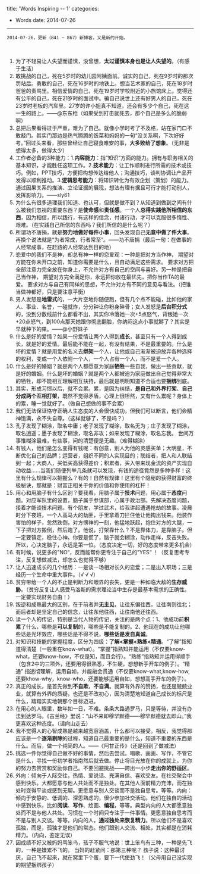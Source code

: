 title: 'Words Inspiring -- 1'
categories:
 - Words
date: 2014-07-26
---

    2014-07-26，更新（841 ~ 867）新博客，又是新的开始。  
<!-- more -->

<br />

1. 为了不轻易让人失望而谨慎，没曾想，**太过谨慎本身也是让人失望的**。（有感于生活）
2. 敢挑战的自己，死在5岁时的幼儿园阿姨面前。诚实的自己，死在9岁时的那次罚站后。勇敢的自己，死在16岁时的地铁上。想当艺术家的自己，死在18岁时爸爸的责骂里。相信爱情的自己，死在19岁时学校附近的小旅馆床上。觉得还有公平的自己，死在21岁时的面试中。骗自己说世上还有好男人的自己，死在23岁时老板的汽车里。27岁的许小姐真不知道，还会有多少个自己，死在这一生的路上。——@东东枪（如果受到打击就死去，那个自己是多么的脆弱啊）
3. 总把后果看得过于严重，难为了自己。就像小学时考了不及格，站在家门口不敢敲门。其实门那边是热气腾腾的饭菜和妈妈的一句“没关系啊，下次好好考。”回过头来看，那些曾经让自己寝食难安的事，**大多败给了想象**。（无非是想得太多，做得太少）
4. 工作者必备的3种能力：1.**内容能力**：指“知识”方面的能力。拥有与职务相关的基本知识，才能胜任这项工作。2.**技术能力**：让工作顺利进行所需的技术或技巧。例如，PPT技巧，方便把构想传达给他人；沟通技巧，谈判协调让产品开发得以顺利推动。3.**逻辑思考能力**：将知识转化为有效企划（策划）的能力。通过因果关系的推演、立论证据的展现，想法有理有据且可行才能打动别人，发挥影响力。——sly61
5. 为什么有很多道理我们知道、也认可，但就是做不到？从知道到做到之间有什么被我们忽视的重要东西？是**使命感**和**责任感**。一个人**总得实践他所相信的东西**，因为相信，所以践行，有这样的信念，付诸行动，才可以克服很多惰性、艰难。（在实践自己所信的东西吗？我们所信的是什么呢？）
6. 所谓功不唐捐，就是**努力地做好每件小事**，回头发现自己**无意中做了件大事**。再换个说法就是“为者常成，行者常至”。——功不唐捐（最后一句：在做事的人经常成事，在赶路的人经常达到目的地）
7. 恋爱中的我们不是神，却总有神一样的恋爱观：一种是把对方当作神， 期望对方能在你未开口之前，知道你需要是什么，且自动满足这些需求。 要求对方把全部注意力完全放在你身上，不允许对方有自己的空间与喜好。另一种是把自己当作神， 期望对方完全满足你，永远把你放在最优先，把你当作TA的最爱。 要求对方与自己有同样的思想，不允许对方有不同的意见与看法。（把谁当做神都好，只是要注意平衡）
8. 男人发怒是**地雷式**的，一大片空地你随便跑，但有几个点不能碰，比如他的家人、事业、名誉，一碰就炸，分分钟让你粉身碎骨；女人发怒是**后台积分式**的，没到分数线前什么都看不出，其实你冷落她一次+5点怒气，背叛她一次+20点怒气，到100点那天她跟你彻底翻脸，你纳闷这点小事就掰了？其实是早就种下的果。——@小野妹子
9. 什么是好的爱情？如果一份爱情让两个人得到**成长**，甚至只有一个人得到成长，就是好的爱情。最后能不能在一起，有没有结果，不是最重要的。什么是坏的爱情？就是用爱的名义去**绑架**一个人，让他或自己渐渐被迫放弃各种选择的权利，变成一个人依附一个人，一个人占有一个人，而不是爱一个人。
10. 什么是好的婚姻？就是两个人都愿意为家庭**牺牲**一些自我，做出一些贡献，就是好的婚姻。什么是坏的婚姻？就是两个人都被迫为家庭做出自己觉得非常大的牺牲，却不能相互理解相互扶持，最后就是明明知道不合适也要**捆绑**到底。
11. 其实，形成习惯以后，就不会累。累，是因为纠结，**是自己和外界打架**、**自己分成两个互相打架**，既然不觉得矛盾，心理上很坦然，又有什么累呢？身体上的累，睡一觉就好了。（做自己想做的事不会累）
12. 我们无法保证恪守正确人生态度的人会很快成功，但我们可以断言，他们会精神饱满，永不失自尊。（这样就够了，不是吗？）
13. 孔子发现了糊涂，取名中庸；老子发现了糊涂，取名无为；庄子发现了糊涂，取名逍遥；墨子发现了糊涂，取名非攻；如来发现了糊涂，取名忘我。 世间万事惟糊涂最难，有些事，问的清楚便是无趣。（难得糊涂）
14. 有钱人，他们是怎么变得有钱呢：有创意，别人为他的灵感买单；大明星，不断优化自己的品牌；运营者，组织不同的人实现目的；联结者，把人和人联结到一起；大商人，买低买高获得差价；积累者，买入带来现金流的资产实现自动收益……当我们随便列举几条就可以发现，有钱的途径竟然是多种多样！这里有什么规律可以把握么？有的！自然有规律！这里有个隐秘的获得财富的终极秘诀，那就是：财富正相关于你的价值和你使用的杠杆！
15. 用心和用脑子有什么区别？要我看，用脑子属于**技术**问题，用心属于**态度**问题。对应军队里的设置，脑子属于参谋部，心属于政治部。先解决态度问题，接着才能谈技术问题。有个朋友，学过武术，给我讲起遭遇抢劫的故事。凌晨时分下夜班，一个人高马大的劫匪，手里拿着刀拦住他让他掏出钱来。他装作害怕的样子，忽然跌倒，对方愣神的一刻，他猛地跃起，抱住对方的大腿，一下子把对方搬倒，然后跑了。他说，打架靠什么？不是靠体力，是靠脑子。但一定要镇定，稳住心神。你要是慌了，脑子就会糊涂，动作走样，反击失败。所以，心决定脑子，永远是第一位。（态度决定一切，好的态度带来更多机会）
16. 有时候，说更多的"NO“，反而能帮你更专注于自己的”YES“ ！（反复思考专注，反复想做减法，却怎么也觉得不够）
17. 让人迅速成长的几个经历：一是谈一场相对长久的恋爱；二是出入职场；三是经历一个生命中重大事件。（√ √ √）
18. 贫穷带给一个人的不止是判断力和眼界的丧失，更是一种如临大敌的**生存威胁**。（贫穷反复让人感受马洛斯的需求理论当中生存是最基本需求的正确性。一定要实现财务自由！）
19. 叛逆和成熟最大的区别，在于前者并**无主见**，让往东偏往西，让往南则往北；而后者却是坚定自己的信念，让往东他往西，让往南他还往西。
20. 读一个人的传记，特别是当代人物的传记，关注的是两个点：1、他成功前**积累**了什么，哪些是**可以复制**的，哪些是不能复制的。2、他现在的成功让他哪些话是光环效应，哪些话是不得不说，**哪些话是发自真诚**。
21. 对知识和技能的掌握程度，区分为四级：**了解<掌握<熟练<精通**。“了解”指知道得清楚（一般重在know-what）。“掌握”指熟知并能运用（不仅要know-what，还要know-how，不仅是知，而且会行）。“熟练”指熟知并运用得顺手（包含2中的三项外，还要用得很熟悉，不生硬，想想新手开车的例子）。“精通” 指透彻理解，运用自如，并能融会贯通（不仅要know-what,know-how,还要khow-why，know-who，还要能够运用自如，想想高手开车的例子）。
22. 真正的成长，是首先做到**不自欺**，**不自满**。就算有外界的赞扬，也还是兢兢业业，就算有外界的质疑，也还是不改初心，因为清楚地知道自己成长的标尺是什么，踏踏实实地朝那个目标迈进。
23. 在用心的人眼里，数年如一日，不难。条条大路通罗马，只是等待，并没有办法到达罗马。《古兰经》里说：“山不来即穆罕默德——穆罕默德就去即山。”我更喜欢这种态度。（请向山走去）
24. 我不觉得人的心智成熟是越来越宽容涵盖，什么都可以接受。相反，我觉得那应该是一个**逐渐剔除**的过程，知道自己最重要的是什么，知道不重要的东西是什么。而后，做一个纯简的人。——《阿甘正传》（还是回到了做减法）
25. 挑选一件你觉得自己做不好的事情，然后去尝试。唱歌、画画、写作，不管它是什么，寻找一份初学者指南然后就去做。停止将目光放在你的成就上，为你的努力去赞赏和奖励你自己。不要回避挑战——跨出一小步**走出你的舒适区**。
26. 外向：倾向于人际交往，热情、爱说话、充满自信、喜欢交友。在社交聚会中感到快乐。大都愿意与他人共处而不是独处。在其他人面前精力充沛，而在独处时变得平淡或感到无聊。更愿意与别人交谈而不是独自思考。等等。内向：倾向于安静的、低调的、深思熟虑的，很少参加社交活动。他们在独自的活动中感到快乐，比如**阅读**、**写作**、绘画、**编程**，等等。典型内向的人大都愿意独处而不是与他人共处。习惯在一个时间只专注于一件事情。更愿意独自思考而不是与别人交谈。等等。内向的人，**通过独处来恢复精力**。所以他们不是喜欢孤独，而是，孤独才是他们的常态。他们跟别人交流、相处，其实都是在消耗精力。（内向，鉴定无误）
27. 因成绩不好又被妈妈骂笨鸟，孩子不服气地说：世上笨鸟有三种，一种是先飞的，一种是嫌累不飞的。 当妈的赶紧问：那第三种呢？ 孩子说：这种最讨厌，自己飞不起來，就在窝里下个蛋，要下一代使劲飞！（父母用自己没实现的期望捆绑孩子）
